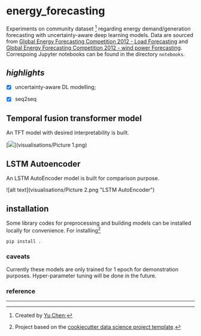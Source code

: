 energy_forecasting
==============================

Experiments on community dataset [^1] regarding energy demand/generation forecasting with uncertainty-aware deep learning models. Data are sourced from [Global Energy Forecasting Competition 2012 - Load Forecasting](https://www.kaggle.com/competitions/global-energy-forecasting-competition-2012-load-forecasting/overview) and [Global Energy Forecasting Competition 2012 - wind power Forecasting](https://www.kaggle.com/competitions/GEF2012-wind-forecasting/data).
Correspoing Jupyter notebooks can be found in the directory `notebooks`.


## *highlights*

- [x] uncertainty-aware DL modelling;
- [x] seq2seq


## Temporal fusion transformer model 

An TFT model with desired interpretability is built.

[![](visualisations/UI.png)](visualisations/Picture 1.png)


## LSTM Autoencoder

An LSTM AutoEncoder model is built for comparison purpose.

![alt text](visualisations/Picture 2.png "LSTM AutoEncoder")



## installation

Some library codes for preprocessing and building models can be installed locally for convenience. For installing[^2]

```shell
pip install .
```


### caveats

Currently these models are only trained for 1 epoch for demonstration purposes. Hyper-parameter tuning will be done in the future.


### reference

--------
[^1]: Created by [Yu Chen](https://yuchenakaleslie.github.io/);
[^2]: Project based on the <a target="_blank" href="https://drivendata.github.io/cookiecutter-data-science/">cookiecutter data science project template</a>. 